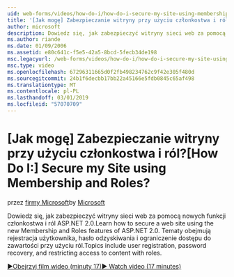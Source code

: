 ```yaml
---
uid: web-forms/videos/how-do-i/how-do-i-secure-my-site-using-membership-and-roles
title: '[Jak mogę] Zabezpieczanie witryny przy użyciu członkostwa i ról? | Microsoft Docs'
author: microsoft
description: Dowiedz się, jak zabezpieczyć witryny sieci web za pomocą nowych funkcji członkostwa i ról ASP.NET 2.0. Tematy obejmują rejestracja użytkownika, hasło odzyskiwania i restricti...
ms.author: riande
ms.date: 01/09/2006
ms.assetid: e80c641c-f5e5-42a5-8bcd-5fecb34de198
msc.legacyurl: /web-forms/videos/how-do-i/how-do-i-secure-my-site-using-membership-and-roles
msc.type: video
ms.openlocfilehash: 67296311665d0f2fb498234762c9f42e305f480d
ms.sourcegitcommit: 24b1f6decbb17bb22a45166e5fdb0845c65af498
ms.translationtype: MT
ms.contentlocale: pl-PL
ms.lasthandoff: 03/01/2019
ms.locfileid: "57070709"
---
```

<a name="how-do-i-secure-my-site-using-membership-and-roles"></a><span data-ttu-id="a4c2d-105">[Jak mogę] Zabezpieczanie witryny przy użyciu członkostwa i ról?</span><span class="sxs-lookup"><span data-stu-id="a4c2d-105">[How Do I:] Secure my Site using Membership and Roles?</span></span>
====================
<span data-ttu-id="a4c2d-106">przez [firmy Microsoft](https://github.com/microsoft)</span><span class="sxs-lookup"><span data-stu-id="a4c2d-106">by [Microsoft](https://github.com/microsoft)</span></span>

<span data-ttu-id="a4c2d-107">Dowiedz się, jak zabezpieczyć witryny sieci web za pomocą nowych funkcji członkostwa i ról ASP.NET 2.0.</span><span class="sxs-lookup"><span data-stu-id="a4c2d-107">Learn how to secure a web site using the new Membership and Roles features of ASP.NET 2.0.</span></span> <span data-ttu-id="a4c2d-108">Tematy obejmują rejestracja użytkownika, hasło odzyskiwania i ograniczenie dostępu do zawartości przy użyciu ról.</span><span class="sxs-lookup"><span data-stu-id="a4c2d-108">Topics include user registration, password recovery, and restricting access to content with roles.</span></span>

[<span data-ttu-id="a4c2d-109">&#9654;Obejrzyj film wideo (minuty 17)</span><span class="sxs-lookup"><span data-stu-id="a4c2d-109">&#9654; Watch video (17 minutes)</span></span>](https://channel9.msdn.com/Blogs/ASP-NET-Site-Videos/how-do-i-secure-my-site-using-membership-and-roles)
